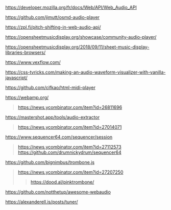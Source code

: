 https://developer.mozilla.org/fr/docs/Web/API/Web_Audio_API

https://github.com/jimutt/osmd-audio-player

https://zpl.fi/pitch-shifting-in-web-audio-api/

https://opensheetmusicdisplay.org/showcase/community-audio-player/

https://opensheetmusicdisplay.org/2018/09/11/sheet-music-display-libraries-browsers/

https://www.vexflow.com/

https://css-tvricks.com/making-an-audio-waveform-visualizer-with-vanilla-javascript/

https://github.com/cifkao/html-midi-player

https://webamp.org/
> https://news.ycombinator.com/item?id=26811696

https://mastershot.app/tools/audio-extractor
> https://news.ycombinator.com/item?id=27014071

https://www.sequencer64.com/sequencer/session
> https://news.ycombinator.com/item?id=27112573
> https://github.com/drumnickydrum/sequencer64

https://github.com/bignimbus/trombone.js
> https://news.ycombinator.com/item?id=27207250
>  > https://dood.al/pinktrombone/

https://github.com/notthetup/awesome-webaudio

https://alexanderell.is/posts/tuner/
> 